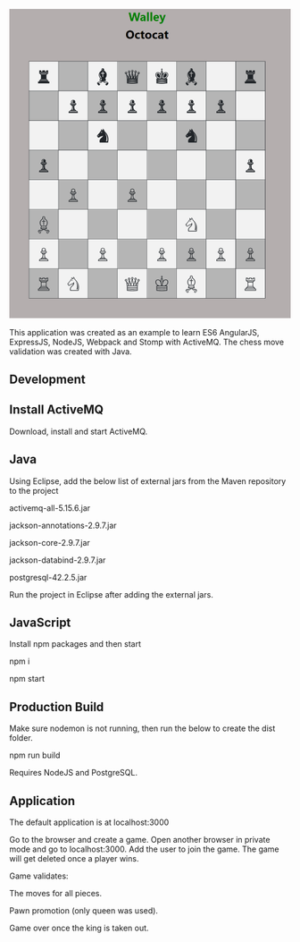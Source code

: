 ![Screenshot](/javascript/src/images/screenshot.PNG)


This application was created as an example to learn ES6 AngularJS, ExpressJS, NodeJS, Webpack and Stomp with ActiveMQ. The chess move validation was created with Java.

## Development

## Install ActiveMQ 
Download, install and start ActiveMQ.

## Java
Using Eclipse, add the below list of external jars from the Maven repository to the project

activemq-all-5.15.6.jar

jackson-annotations-2.9.7.jar

jackson-core-2.9.7.jar

jackson-databind-2.9.7.jar

postgresql-42.2.5.jar

Run the project in Eclipse after adding the external jars.

## JavaScript
Install npm packages and then start

npm i

npm start


## Production Build
Make sure nodemon is not running, then run the below to create the dist folder.

npm run build

Requires NodeJS and PostgreSQL.

## Application
The default application is at localhost:3000

Go to the browser and create a game. Open another browser in private mode and go to localhost:3000. Add the user to join the game. The game will get deleted once a player wins.

Game validates:

The moves for all pieces.

Pawn promotion (only queen was used).

Game over once the king is taken out.
